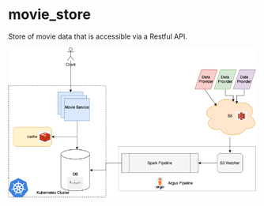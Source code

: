 # movie_store
 
Store of movie data that is accessible via a Restful API.


![Architecture](architecture.png)
